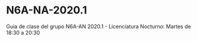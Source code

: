 # N6A-NA-2020.1
Guia de clase del grupo N6A-AN 2020.1 - Licenciatura Nocturno: Martes de 18:30 a 20:30
